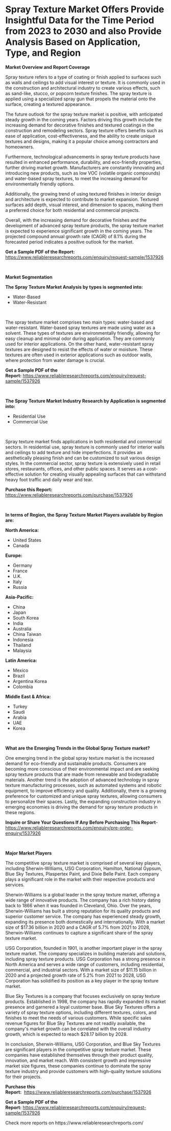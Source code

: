 <p><h1>Spray Texture Market Offers Provide Insightful Data for the Time Period from 2023 to 2030 and also Provide Analysis Based on Application, Type, and Region</h1></p><p><strong>Market Overview and Report Coverage</strong></p>
<p><p>Spray texture refers to a type of coating or finish applied to surfaces such as walls and ceilings to add visual interest or texture. It is commonly used in the construction and architectural industry to create various effects, such as sand-like, stucco, or popcorn texture finishes. The spray texture is applied using a specialized spray gun that propels the material onto the surface, creating a textured appearance.</p><p>The future outlook for the spray texture market is positive, with anticipated steady growth in the coming years. Factors driving this growth include the increasing demand for decorative finishes and textured coatings in the construction and remodeling sectors. Spray texture offers benefits such as ease of application, cost-effectiveness, and the ability to create unique textures and designs, making it a popular choice among contractors and homeowners.</p><p>Furthermore, technological advancements in spray texture products have resulted in enhanced performance, durability, and eco-friendly properties, further driving market growth. Manufacturers are constantly innovating and introducing new products, such as low VOC (volatile organic compounds) and water-based spray textures, to meet the increasing demand for environmentally friendly options.</p><p>Additionally, the growing trend of using textured finishes in interior design and architecture is expected to contribute to market expansion. Textured surfaces add depth, visual interest, and dimension to spaces, making them a preferred choice for both residential and commercial projects.</p><p>Overall, with the increasing demand for decorative finishes and the development of advanced spray texture products, the spray texture market is expected to experience significant growth in the coming years. The projected compound annual growth rate (CAGR) of 8.1% during the forecasted period indicates a positive outlook for the market.</p></p>
<p><strong>Get a Sample PDF of the Report:</strong> <a href="https://www.reliableresearchreports.com/enquiry/request-sample/1537926">https://www.reliableresearchreports.com/enquiry/request-sample/1537926</a></p>
<p>&nbsp;</p>
<p><strong>Market Segmentation</strong></p>
<p><strong>The Spray Texture Market Analysis by types is segmented into:</strong></p>
<p><ul><li>Water-Based</li><li>Water-Resistant</li></ul></p>
<p>&nbsp;</p>
<p><p>The spray texture market comprises two main types: water-based and water-resistant. Water-based spray textures are made using water as a solvent. These types of textures are environmentally friendly, allowing for easy cleanup and minimal odor during application. They are commonly used for interior applications. On the other hand, water-resistant spray textures are designed to resist the effects of water or moisture. These textures are often used in exterior applications such as outdoor walls, where protection from water damage is crucial.</p></p>
<p><strong>Get a Sample PDF of the Report:</strong>&nbsp;<a href="https://www.reliableresearchreports.com/enquiry/request-sample/1537926">https://www.reliableresearchreports.com/enquiry/request-sample/1537926</a></p>
<p>&nbsp;</p>
<p><strong>The Spray Texture Market Industry Research by Application is segmented into:</strong></p>
<p><ul><li>Residential Use</li><li>Commercial Use</li></ul></p>
<p>&nbsp;</p>
<p><p>Spray texture market finds applications in both residential and commercial sectors. In residential use, spray texture is commonly used for interior walls and ceilings to add texture and hide imperfections. It provides an aesthetically pleasing finish and can be customized to suit various design styles. In the commercial sector, spray texture is extensively used in retail stores, restaurants, offices, and other public spaces. It serves as a cost-effective solution for creating visually appealing surfaces that can withstand heavy foot traffic and daily wear and tear.</p></p>
<p><strong>Purchase this Report:</strong>&nbsp; <a href="https://www.reliableresearchreports.com/purchase/1537926">https://www.reliableresearchreports.com/purchase/1537926</a></p>
<p>&nbsp;</p>
<p><strong>In terms of Region, the Spray Texture Market Players available by Region are:</strong></p>
<p>
    <p> <strong> North America: </strong>
        <ul>
            <li>United States</li>
            <li>Canada</li>
        </ul>
        </p> 
    <p> <strong> Europe: </strong>
        <ul>
            <li>Germany</li>
            <li>France</li>
            <li>U.K.</li>
            <li>Italy</li>
            <li>Russia</li>
        </ul>
        </p> 
    <p> <strong> Asia-Pacific: </strong>
        <ul>
            <li>China</li>
            <li>Japan</li>
            <li>South Korea</li>
            <li>India</li>
            <li>Australia</li>
            <li>China Taiwan</li>
            <li>Indonesia</li>
            <li>Thailand</li>
            <li>Malaysia</li>
        </ul>
        </p> 
    <p> <strong> Latin America: </strong>
        <ul>
            <li>Mexico</li>
            <li>Brazil</li>
            <li>Argentina Korea</li>
            <li>Colombia</li>
        </ul>
        </p> 
    <p> <strong> Middle East & Africa: </strong>
        <ul>
            <li>Turkey</li>
            <li>Saudi</li>
            <li>Arabia</li>
            <li>UAE</li>
            <li>Korea</li>
        </ul>
    </p>
    </p>
<p>&nbsp;</p>
<p><strong>What are the Emerging Trends in the Global Spray Texture market?</strong></p>
<p><p>One emerging trend in the global spray texture market is the increased demand for eco-friendly and sustainable products. Consumers are becoming more conscious of their environmental impact and are seeking spray texture products that are made from renewable and biodegradable materials. Another trend is the adoption of advanced technology in spray texture manufacturing processes, such as automated systems and robotic equipment, to improve efficiency and quality. Additionally, there is a growing preference for customized and unique spray textures, allowing consumers to personalize their spaces. Lastly, the expanding construction industry in emerging economies is driving the demand for spray texture products in these regions.</p></p>
<p><strong>Inquire or Share Your Questions If Any Before Purchasing This Report</strong>- <a href="https://www.reliableresearchreports.com/enquiry/pre-order-enquiry/1537926">https://www.reliableresearchreports.com/enquiry/pre-order-enquiry/1537926</a></p>
<p>&nbsp;</p>
<p><strong>Major Market Players</strong></p>
<p><p>The competitive spray texture market is comprised of several key players, including Sherwin-Williams, USG Corporation, Hamilton, National Gypsum, Blue Sky Textures, Plaspertex Paint, and Dixie Belle Paint. Each company plays a significant role in the market with their respective products and services.</p><p>Sherwin-Williams is a global leader in the spray texture market, offering a wide range of innovative products. The company has a rich history dating back to 1866 when it was founded in Cleveland, Ohio. Over the years, Sherwin-Williams has built a strong reputation for its quality products and superior customer service. The company has experienced steady growth, expanding its presence both domestically and internationally. With a market size of $17.36 billion in 2020 and a CAGR of 5.7% from 2021 to 2028, Sherwin-Williams continues to capture a significant share of the spray texture market.</p><p>USG Corporation, founded in 1901, is another important player in the spray texture market. The company specializes in building materials and solutions, including spray texture products. USG Corporation has a strong presence in North America and serves a wide range of customers, including residential, commercial, and industrial sectors. With a market size of $11.15 billion in 2020 and a projected growth rate of 5.2% from 2021 to 2028, USG Corporation has solidified its position as a key player in the spray texture market.</p><p>Blue Sky Textures is a company that focuses exclusively on spray texture products. Established in 1998, the company has rapidly expanded its market presence and garnered a loyal customer base. Blue Sky Textures offers a variety of spray texture options, including different textures, colors, and finishes to meet the needs of various customers. While specific sales revenue figures for Blue Sky Textures are not readily available, the company's market growth can be correlated with the overall industry growth, which is expected to reach $28.17 billion by 2028.</p><p>In conclusion, Sherwin-Williams, USG Corporation, and Blue Sky Textures are significant players in the competitive spray texture market. These companies have established themselves through their product quality, innovation, and market reach. With consistent growth and impressive market size figures, these companies continue to dominate the spray texture industry and provide customers with high-quality texture solutions for their projects.</p></p>
<p><strong>Purchase this Report:</strong>&nbsp;&nbsp;<a href="https://www.reliableresearchreports.com/purchase/1537926">https://www.reliableresearchreports.com/purchase/1537926</a></p>
<p></p>
<p><strong>Get a Sample PDF of the Report:</strong>&nbsp;<a href="https://www.reliableresearchreports.com/enquiry/request-sample/1537926">https://www.reliableresearchreports.com/enquiry/request-sample/1537926</a></p>
<p>Check more reports on https://www.reliableresearchreports.com/</p>